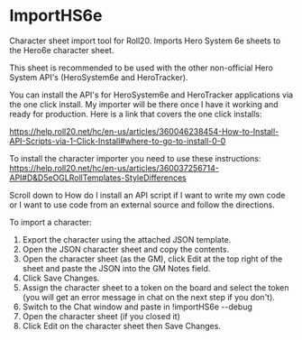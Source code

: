 # ImportHS6e
Character sheet import tool for Roll20. Imports Hero System 6e sheets to the Hero6e character sheet.

This sheet is recommended to be used with the other non-official Hero System API's (HeroSystem6e and HeroTracker).

You can install the API's for HeroSystem6e and HeroTracker applications via the one click install. My importer will be there once I have it working and ready for production. Here is a link that covers the one click installs: 

https://help.roll20.net/hc/en-us/articles/360046238454-How-to-Install-API-Scripts-via-1-Click-Install#where-to-go-to-install-0-0

To install the character importer you need to use these instructions:
https://help.roll20.net/hc/en-us/articles/360037256714-API#D&D5eOGLRollTemplates-StyleDifferences

Scroll down to How do I install an API script if I want to write my own code or I want to use code from an external source and follow the directions.

To import a character:
1. Export the character using the attached JSON template.
2. Open the JSON character sheet and copy the contents.
3. Open the character sheet (as the GM), click Edit at the top right of the sheet and paste the JSON into the GM Notes field.
4. Click Save Changes.
5. Assign the character sheet to a token on the board and select the token (you will get an error message in chat on the next step if you don't).
6. Switch to the Chat window and paste in !importHS6e --debug
7. Open the character sheet (if you closed it) 
8. Click Edit on the character sheet then Save Changes.
